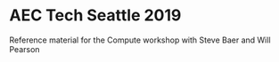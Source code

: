 # AEC Tech Seattle 2019

Reference material for the Compute workshop with Steve Baer and Will Pearson
